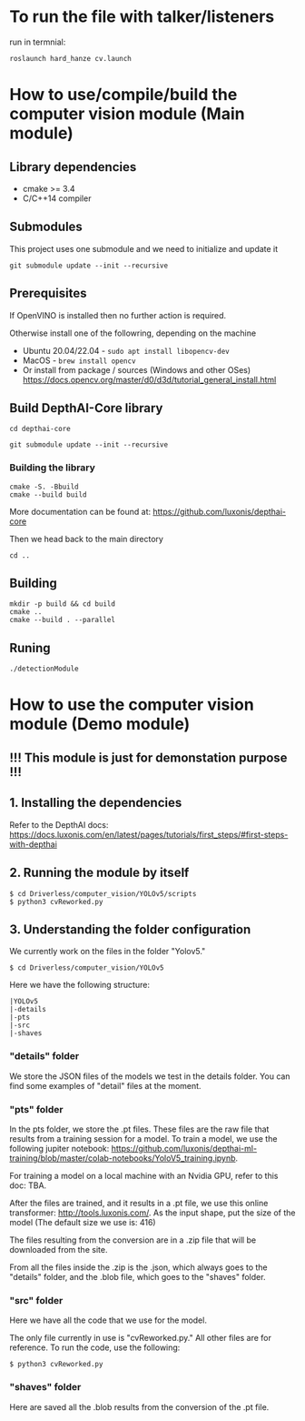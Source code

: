 # To run the file with talker/listeners
run in termnial: 
```
roslaunch hard_hanze cv.launch
```

# How to use/compile/build the computer vision module (Main module)
## Library dependencies
- cmake >= 3.4
- C/C++14 compiler

## Submodules
This project uses one submodule and we need to initialize and update it
```
git submodule update --init --recursive
```

## Prerequisites

If OpenVINO is installed then no further action is required.

Otherwise install one of the followring, depending on the machine 

 - Ubuntu 20.04/22.04 - `sudo apt install libopencv-dev`
 - MacOS - `brew install opencv`
 - Or install from package / sources (Windows and other OSes)
https://docs.opencv.org/master/d0/d3d/tutorial_general_install.html

## Build DepthAI-Core library
```
cd depthai-core
```
```
git submodule update --init --recursive
```
### Building the library 
```
cmake -S. -Bbuild
cmake --build build
```
More documentation can be found at:
https://github.com/luxonis/depthai-core

Then we head back to the main directory
```
cd ..
```

## Building 
```
mkdir -p build && cd build
cmake ..
cmake --build . --parallel
```
## Runing 
```
./detectionModule
```

# How to use the computer vision module (Demo module)
## !!! This module is just for demonstation purpose !!!

## 1. Installing the dependencies

Refer to the DepthAI docs: https://docs.luxonis.com/en/latest/pages/tutorials/first_steps/#first-steps-with-depthai

## 2. Running the module by itself

```
$ cd Driverless/computer_vision/YOLOv5/scripts
$ python3 cvReworked.py
```

## 3. Understanding the folder configuration

We currently work on the files in the folder "Yolov5."
```
$ cd Driverless/computer_vision/YOLOv5
```

Here we have the following structure:

```
|YOLOv5
|-details
|-pts
|-src
|-shaves
```

### "details" folder
We store the JSON files of the models we test in the details folder. You can find some examples of "detail" files at the moment.

### "pts" folder
In the pts folder, we store the .pt files. These files are the raw file that results from a training session for a model.
To train a model, we use the following jupiter notebook: https://github.com/luxonis/depthai-ml-training/blob/master/colab-notebooks/YoloV5_training.ipynb.

For training a model on a local machine with an Nvidia GPU, refer to this doc: TBA.

After the files are trained, and it results in a .pt file, we use this online transformer: http://tools.luxonis.com/.
As the input shape, put the size of the model (The default size we use is: 416)

The files resulting from the conversion are in a .zip file that will be downloaded from the site. 

From all the files inside the .zip is the .json, which always goes to the "details" folder, and the .blob file, which goes to the "shaves" folder.

### "src" folder
Here we have all the code that we use for the model.

The only file currently in use is "cvReworked.py." All other files are for reference.
To run the code, use the following: 
```
$ python3 cvReworked.py
```

### "shaves" folder
Here are saved all the .blob results from the conversion of the .pt file.


